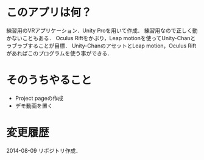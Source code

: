 # このアプリは何？
練習用のVRアプリケーション．Unity Proを用いて作成．
練習用なので正しく動かないこともある．
Oculus Riftをかぶり，Leap motionを使ってUnity-Chanとラブラブすることが目標．
Unity-ChanのアセットとLeap motion，Oculus Riftがあればこのプログラムを使う事ができる．

# そのうちやること
- Project pageの作成
 - デモ動画を置く

# 変更履歴
2014-08-09 リポジトリ作成．
